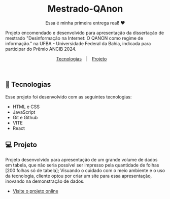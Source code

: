 <h1 align="center"> Mestrado-QAnon </h1>

<p align="center">
Essa é minha primeira entrega real! ❤️

Projeto encomendado e desenvolvido para apresentação da dissertação de mestrado "Desinformação na Internet: O QANON como regime de informação." na UFBA - Universidade Federal da Bahia, indicada para participar do Prêmio ANCIB 2024.<br/>
</p>

<p align="center">
  <a href="#-tecnologias">Tecnologias</a>&nbsp;&nbsp;&nbsp;|&nbsp;&nbsp;&nbsp;
  <a href="#-projeto">Projeto</a>&nbsp;&nbsp;&nbsp;&nbsp;&nbsp;&nbsp;
</p>

<br>


## 🚀 Tecnologias

Esse projeto foi desenvolvido com as seguintes tecnologias:

- HTML e CSS
- JavaScript
- Git e Github
- VITE
- React

## 💻 Projeto

Projeto desenvolvido para apresentação de um grande volume de dados em tabela, que não seria possível ser impresso pela quantidade de folhas [200 folhas só de tabela]; 
Visuando o cuidado com o meio ambiente e o uso da tecnologia, cliente optou por criar um site para essa apresentação, inovando na demonstração de dados.   

- [Visite o projeto online](d3dd3f.github.io/Mestrado-QAnon/)
